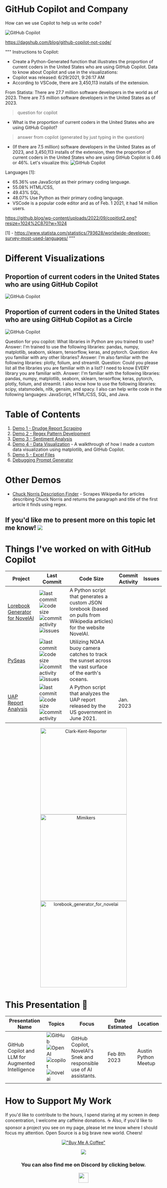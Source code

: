 # GitHub Copilot and Company

How can we use Copilot to help us write code?

![GitHub Copilot](./images/1.png)

https://dagshub.com/blog/github-copilot-not-code/

"""
Instructions to Copilot:
- Create a Python-Generated function that illustrates the proportion of current coders in the United States who are using GitHub Copilot.
Data to know about Copilot and use in the visualizations:
- Copilot was released: 6/29/2021, 9:26:17 AM
- According to VSCode, there are 3,450,113 installs of the extension.

From Statista:
There are 27.7 million software developers in the world as of 2023.
There are 7.5 million software developers in the United States as of 2023.
> question for copilot
- What is the proportion of current coders in the United States who are using GitHub Copilot?
> answer from copilot (generated by just typing in the question)
- (If there are 7.5 million) software developers in the United States as of 2023, and 3,450,113 installs of the extension, then the proportion of current coders in the United States who are using GitHub Copilot is 0.46 or 46%.
Let's visualize this:
![GitHub Copilot](./images/copilot_proportion.png)


Languages [1]:
- 65.36% use JavaScript as their primary coding language.
- 55.08% HTML/CSS,
- 49.43% SQL,
- 48.07% Use Python as their primary coding language.
- VSCode is a popular code editor and as of Feb. 1 2021, it had 14 million users.

https://github.blog/wp-content/uploads/2022/09/copitlot2.png?resize=1024%2C870?w=1024

[1] - https://www.statista.com/statistics/793628/worldwide-developer-survey-most-used-languages/
"""

# Different Visualizations

## Proportion of current coders in the United States who are using GitHub Copilot

![GitHub Copilot](./images/copilot_proportion.png)

## Proportion of current coders in the United States who are using GitHub Copilot as a Circle

![GitHub Copilot](./images/copilot_proportion_circle.png)


Question for you copilot: What libraries in Python are you trained to use?
Answer: I'm trained to use the following libraries: pandas, numpy, matplotlib, seaborn, sklearn, tensorflow, keras, and pytorch.
Question: Are you familiar with any other libraries?
Answer: I'm also familiar with the following libraries: plotly, folium, and streamlit.
Question: Could you please list all the libraries you are familiar with in a list? I need to know EVERY library you are familiar with.
Answer: I'm familiar with the following libraries: pandas, numpy, matplotlib, seaborn, sklearn, tensorflow, keras, pytorch, plotly, folium, and streamlit. I also know how to use the following libraries: scipy, statsmodels, nltk, gensim, and spacy. I also can help write code in the following languages: JavaScript, HTML/CSS, SQL, and Java.

# Table of Contents

1. [Demo 1 - Drudge Report Scraping](./src/webscraping_demo.py)
2. [Demo 2 - Regex Pattern Development](./src/regex_creation.py)
3. [Demo 3 - Sentiment Analysis](./src/sentiment_analysis.py)
4. [Demo 4 - Data Visualization](./starting_files/making_custom_datavisuals.ipynb) - A walkthrough of how I made a custom data visualization using matplotlib, and GitHub Copilot.
5. [Demo 5 - Excel Files](./starting_files/excelfiles.py)
6. [Debugging Prompt Generator](./demos/debugging/debugging_helper.ipynb)


# Other Demos
- [Chuck Norris Description Finder](./demos/chucknorrisfinder/chuck.py) - Scrapes Wikipedia for articles describing Chuck Norris and returns the paragraph and title of the first article it finds using regex.

## If you'd like me to present more on this topic let me know! [![](https://img.shields.io/badge/-hire%20me!-darkgreen)](https://grahamwatersresume.notion.site/grahamwatersresume/Welcome-to-my-Vita-ed6e93442ba5403e810f7dc3510ed448)


# Things I've worked on with GitHub Copilot

| Project | Last Commit | Code Size | Commit Activity | Issues |
|---|---|---|---|---|
| [Lorebook Generator for NovelAI](https://github.com/grahamwaters/lorebook_generator_for_novelai) |  ![last commit](https://img.shields.io/github/last-commit/grahamwaters/lorebook_generator_for_novelai) ![code size](https://img.shields.io/github/languages/code-size/grahamwaters/lorebook_generator_for_novelai) ![commit activity](https://img.shields.io/github/commit-activity/m/grahamwaters/lorebook_generator_for_novelai) ![issues](https://img.shields.io/github/issues/grahamwaters/lorebook_generator_for_novelai) | A Python script that generates a custom JSON lorebook (based on pulls from Wikipedia articles) for the website NovelAI. |
| [PySeas](https://github.com/grahamwaters/PySeas) | ![last commit](https://img.shields.io/github/last-commit/grahamwaters/PySeas) ![code size](https://img.shields.io/github/languages/code-size/grahamwaters/PySeas) ![commit activity](https://img.shields.io/github/commit-activity/m/grahamwaters/PySeas) ![issues](https://img.shields.io/github/issues/grahamwaters/PySeas) | Utilizing NOAA buoy camera catches to track the sunset across the vast surface of the earth's oceans. |
| [UAP Report Analysis](https://github.com/grahamwaters/uap_report_analysis) | ![last commit](https://img.shields.io/github/last-commit/grahamwaters/uap_report_analysis) ![code size](https://img.shields.io/github/languages/code-size/grahamwaters/uap_report_analysis) ![commit activity](https://img.shields.io/github/commit-activity/m/grahamwaters/uap_report_analysis) | A Python script that analyzes the UAP report released by the US government in June 2021. | Jan. 2023 |

<div align="center">

<a href="https://github.com/grahamwaters/Clark-Kent-Reporter"><img width="278" src="https://denvercoder1-github-readme-stats.vercel.app/api/pin/?username=grahamwaters&repo=Clark-Kent-Reporter&theme=react&bg_color=1F222E&title_color=9ACD32&hide_border=true&icon_color=FF4500&show_icons=false" alt="Clark-Kent-Reporter"></a>
<a href="https://github.com/grahamwaters/Mimikers"><img width="278" src="https://denvercoder1-github-readme-stats.vercel.app/api/pin/?username=grahamwaters&repo=Mimikers&theme=react&bg_color=1F222E&title_color=9ACD32&hide_border=true&icon_color=FF4500&show_icons=false" alt="Mimikers"></a>
<a href="https://github.com/grahamwaters/lorebook_generator_for_novelai" target="_blank"><img width="278" src="https://denvercoder1-github-readme-stats.vercel.app/api/pin/?username=grahamwaters&repo=lorebook_generator_for_novelai&theme=react&bg_color=1F222E&title_color=9ACD32&hide_border=true&icon_color=FF4500&show_icons=false" alt="lorebook_generator_for_novelai"></a>

</div>

# This Presentation 📢

| **Presentation Name** | **Topics** | **Focus** | **Date Estimated** | **Location** |
|---|---|---|---|---|
| GitHub Copilot and LLM for Augmented Intelligence | ![GitHub](https://img.shields.io/badge/github-%23121011.svg?style=for-the-badge&logo=github&logoColor=white) ![OpenAI](https://img.shields.io/badge/OpenAI-%20chatGPT-red.svg) ![copilot](https://img.shields.io/badge/Copilot-enabled-brightgreen) ![novelai](https://img.shields.io/badge/NovelAI-Snek-blue) | GitHub Copilot, NovelAI's Snek and responsible use of AI assistants. | Feb 8th 2023 | Austin Python Meetup |



# How to Support My Work

If you'd like to contribute to the hours, I spend staring at my screen in deep concentration, I welcome any caffeine donations. ☕ Also, if you'd like to sponsor a project you see on my page, please let me know where I should focus my attention. Open Source is a big brave new world. Cheers!

<div align='Center'>

[!["Buy Me A Coffee"](https://www.buymeacoffee.com/assets/img/custom_images/orange_img.png)](https://www.buymeacoffee.com/grahamwaters)

<a href="https://paypal.me/paypal.me/gwaterstx" target="_blank" style="display: inline-block;">
                <img
                    src="https://img.shields.io/badge/Donate-PayPal-blue.svg?style=flat-square&logo=paypal"
                    align="center"
                />
            </a>

<h3> You can also find me on Discord by clicking below.</h3>

<a href="https://discord.com/users/its_graham#7425" target="_blank" rel="noreferrer"><img src="https://raw.githubusercontent.com/danielcranney/readme-generator/main/public/icons/socials/discord.svg" width="32" height="32" /></a>

</p>

</div>
